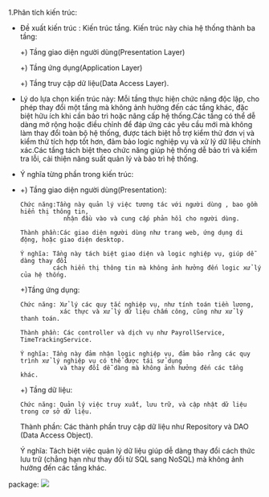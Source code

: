 1.Phân tích kiến trúc:
- Đề xuất kiến trúc : Kiến trúc  tầng.
   Kiến trúc này chia hệ thống thành ba tầng:
  
    +)	Tầng giao diện người dùng(Presentation Layer)
  
    +)  Tầng ứng dụng(Application Layer)
  
  	+)  Tầng truy cập dữ liệu(Data Access Layer).
  
- Lý do lựa chọn kiến trúc này:
  Mỗi tầng thực hiện chức năng độc lập, cho phép thay đổi một tầng mà không ảnh hưởng đến các tầng khác, đặc biệt hữu ích khi cần bảo trì hoặc nâng cấp hệ thống.Các tầng có thể dễ dàng mở 
  rộng hoặc điều chỉnh để đáp ứng các yêu cầu mới mà không làm thay đổi toàn bộ hệ thống, được tách biệt hỗ trợ kiểm thử đơn vị và kiểm thử tích hợp tốt hơn, đảm bảo logic nghiệp vụ và xử 
  lý dữ liệu chính xác.Các tầng tách biệt theo chức năng giúp hệ thống dễ bảo trì và kiểm tra lỗi, cải thiện năng suất quản lý và bảo trì hệ thống.
- Ý nghĩa từng phần trong kiến trúc:
- 
   +)	Tầng giao diện người dùng(Presentation):
  
      Chức năng:Tầng này quản lý việc tương tác với người dùng , bao gồm hiển thị thông tin,
                  nhận đầu vào và cung cấp phản hồi cho người dùng.
  
      Thành phần:Các giao diện người dùng như trang web, ứng dụng di động, hoặc giao diện desktop.
  
      Ý nghĩa: Tầng này tách biệt giao diện và logic nghiệp vụ, giúp dễ dàng thay đổi
               cách hiển thị thông tin mà không ảnh hưởng đến logic xử lý của hệ thống.
  
   +)Tầng ứng dụng:
  
      Chức năng: Xử lý các quy tắc nghiệp vụ, như tính toán tiền lương,
                 xác thực và xử lý dữ liệu chấm công, cũng như xử lý thanh toán.
  
      Thành phần: Các controller và dịch vụ như PayrollService, TimeTrackingService.
  
      Ý nghĩa: Tầng này đảm nhận logic nghiệp vụ, đảm bảo rằng các quy trình xử lý nghiệp vụ có thể được tái sử dụng
                 và thay đổi dễ dàng mà không ảnh hưởng đến các tầng khác.

  +) Tầng dữ liệu:
  
      Chức năng: Quản lý việc truy xuất, lưu trữ, và cập nhật dữ liệu trong cơ sở dữ liệu.

     Thành phần: Các thành phần truy cập dữ liệu như Repository và DAO (Data Access Object).

     Ý nghĩa: Tách biệt việc quản lý dữ liệu giúp dễ dàng thay đổi cách
              thức lưu trữ (chẳng hạn như thay đổi từ SQL sang NoSQL) mà không ảnh hưởng đến các tầng khác.

  
package:
  ![](https://www.planttext.com/api/plantuml/png/X98z2eCm68Rtd2AuUmCHXNOGEaYBK-aGqeyIZ2OaQI4KJzQXH-eLwa-fCLRh5B-yoVFoaDVZcMX3bBbM7EcIrLW93KWIMf8Bu21NeA4sn31Hunsne09yHxZzZjjASc41Yko4ewZ8udYOvyGgmRa_teCKoZZJPgIaKd96ro07K3T6eJlyMNguvS00_hdVeB73XXY2Kqf1wuKEtKMQ6Q5iTyluvpNv5nlwhAJQLXEvOHZFHI3NSv_mH237UBy_zU0mlcec8ASWcabsWPEW9zi1kx44wdFtuDu0003__mC0)
  
